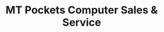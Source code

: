 ---
title: "MT Pockets Computer Sales & Service"
url: /lipan/mt-pockets-computer-sales-und-service/
shop: Computer
---